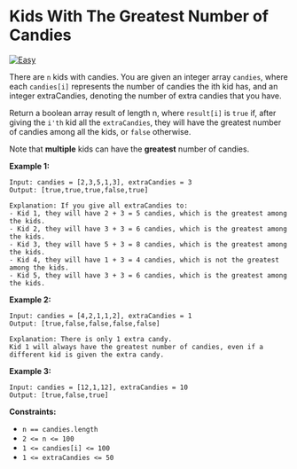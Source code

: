 # Kids With The Greatest Number of Candies

[![Easy](https://img.shields.io/badge/Difficulty-Easy-Red.svg)](https://github.com/aminariana/leetcode)

There are `n` kids with candies. You are given an integer array `candies`, where each `candies[i]` represents the number of candies the ith kid has, and an integer extraCandies, denoting the number of extra candies that you have.

Return a boolean array result of length n, where `result[i]` is `true` if, after giving the `i'th` kid all the `extraCandies`, they will have the greatest number of candies among all the kids, or `false` otherwise.

Note that **multiple** kids can have the **greatest** number of candies.

**Example 1:**

```
Input: candies = [2,3,5,1,3], extraCandies = 3
Output: [true,true,true,false,true] 

Explanation: If you give all extraCandies to:
- Kid 1, they will have 2 + 3 = 5 candies, which is the greatest among the kids.
- Kid 2, they will have 3 + 3 = 6 candies, which is the greatest among the kids.
- Kid 3, they will have 5 + 3 = 8 candies, which is the greatest among the kids.
- Kid 4, they will have 1 + 3 = 4 candies, which is not the greatest among the kids.
- Kid 5, they will have 3 + 3 = 6 candies, which is the greatest among the kids.
```

**Example 2:**

```
Input: candies = [4,2,1,1,2], extraCandies = 1
Output: [true,false,false,false,false] 

Explanation: There is only 1 extra candy.
Kid 1 will always have the greatest number of candies, even if a different kid is given the extra candy.
```

**Example 3:**

```
Input: candies = [12,1,12], extraCandies = 10
Output: [true,false,true]
```

**Constraints:**

- `n == candies.length`
- `2 <= n <= 100`
- `1 <= candies[i] <= 100`
- `1 <= extraCandies <= 50`

